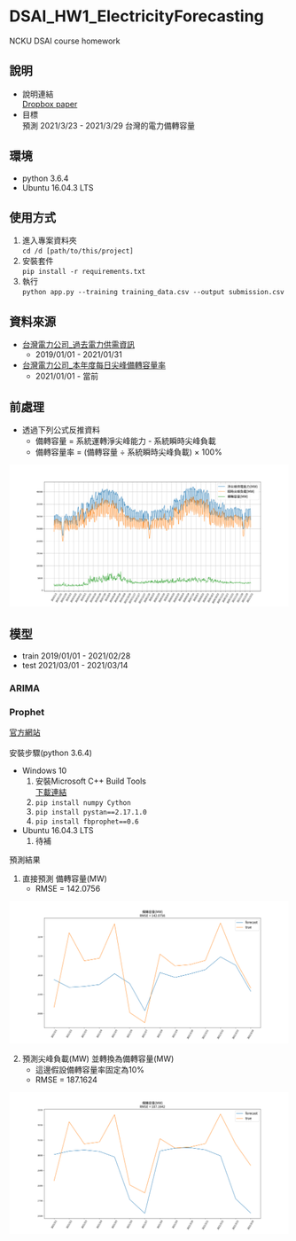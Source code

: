 # DSAI_HW1_ElectricityForecasting
NCKU DSAI course homework

## 說明
* 說明連結\
[Dropbox paper](https://www.dropbox.com/scl/fi/tx7md0teq0z4m3v20h5cp/DSAI-HW1-Electricity-Forecasting.paper?dl=0&rlkey=ajmzfqg0bjivr9bmcu8mqhv72)
* 目標\
預測 2021/3/23 - 2021/3/29 台灣的電力備轉容量

## 環境
* python 3.6.4
* Ubuntu 16.04.3 LTS

## 使用方式
1. 進入專案資料夾\
`cd /d [path/to/this/project]`
2. 安裝套件\
`pip install -r requirements.txt`
3. 執行\
`python app.py --training training_data.csv --output submission.csv`

## 資料來源
* [台灣電力公司_過去電力供需資訊](https://data.gov.tw/dataset/19995)
    * 2019/01/01 - 2021/01/31
* [台灣電力公司_本年度每日尖峰備轉容量率](https://data.gov.tw/dataset/25850)
    * 2021/01/01 - 當前

## 前處理
* 透過下列公式反推資料
    * 備轉容量 = 系統運轉淨尖峰能力 - 系統瞬時尖峰負載
    * 備轉容量率 = (備轉容量 ÷ 系統瞬時尖峰負載) × 100%

![](/img/supply_load_remain.png)

## 模型
* train
    2019/01/01 - 2021/02/28
* test
    2021/03/01 - 2021/03/14
### ARIMA

### Prophet
[官方網站](https://facebook.github.io/prophet/)\
\
安裝步驟(python 3.6.4)
* Windows 10
    1. 安裝Microsoft C++ Build Tools \
        [下載連結](https://visualstudio.microsoft.com/zh-hant/visual-cpp-build-tools/)
    2. `pip install numpy Cython`
    3. `pip install pystan==2.17.1.0`
    4. `pip install fbprophet==0.6`
* Ubuntu 16.04.3 LTS
    1. 待補

預測結果
1. 直接預測 備轉容量(MW)
    * RMSE = 142.0756

![prophet_predict_remain](/img/prophet_predict_remain.png)

2. 預測尖峰負載(MW) 並轉換為備轉容量(MW)
    * 這邊假設備轉容量率固定為10%
    * RMSE = 187.1624
    
![prophet_predict_load2remain](/img/prophet_predict_load2remain.png)
